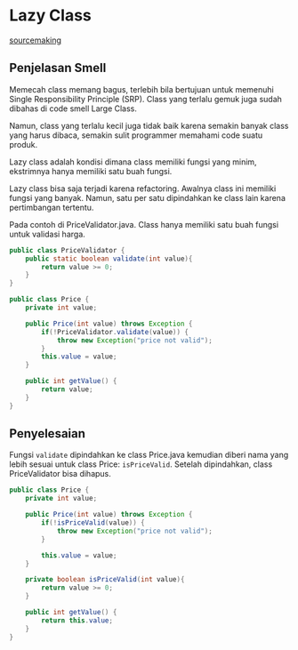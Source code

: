 # Lazy Class

[sourcemaking](https://sourcemaking.com/refactoring/smells/lazy-class)

## Penjelasan Smell

Memecah class memang bagus, terlebih bila bertujuan untuk memenuhi Single Responsibility Principle (SRP). Class yang terlalu gemuk juga sudah dibahas di code smell Large Class.

Namun, class yang terlalu kecil juga tidak baik karena semakin banyak class yang harus dibaca, semakin sulit programmer memahami code suatu produk.

Lazy class adalah kondisi dimana class memiliki fungsi yang minim, ekstrimnya hanya memiliki satu buah fungsi.

Lazy class bisa saja terjadi karena refactoring. Awalnya class ini memiliki fungsi yang banyak. Namun, satu per satu dipindahkan ke class lain karena pertimbangan tertentu.

Pada contoh di <github-url to="before/PriceValidator.java">PriceValidator.java</github-url>. Class hanya memiliki satu buah fungsi untuk validasi harga.

<Tabs>
<Tab name="PriceValidator" text="PriceValidator.java">

```java
public class PriceValidator {
	public static boolean validate(int value){
		return value >= 0;
	}
}
```

</Tab>
<Tab name="Price" text="Price.java">

```java
public class Price {
	private int value;

	public Price(int value) throws Exception {
		if(!PriceValidator.validate(value)) {
			throw new Exception("price not valid");
		}
		this.value = value;
	}

	public int getValue() {
		return value;
	}
}
```

</Tab>
</Tabs>

## Penyelesaian

Fungsi `validate` dipindahkan ke class <github-url to="after/Price.java">Price.java</github-url> kemudian diberi nama yang lebih sesuai untuk class Price: `isPriceValid`. Setelah dipindahkan, class PriceValidator bisa dihapus.

<Tabs>
<Tab name="Price" text="Price.java">

```java
public class Price {
	private int value;

	public Price(int value) throws Exception {
		if(!isPriceValid(value)) {
			throw new Exception("price not valid");
		}

		this.value = value;
	}

	private boolean isPriceValid(int value){
		return value >= 0;
	}

	public int getValue() {
		return this.value;
	}
}
```

</Tab>
</Tabs>
